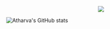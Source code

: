 
<div align = "center">
<img src = "https://media.giphy.com/media/3ornk57KwDXf81rjWM/giphy.gif">
</div>

![Atharva's GitHub stats](https://github-readme-stats.vercel.app/api?username=atharva-2001&show_icons=true&theme=Gradient)
